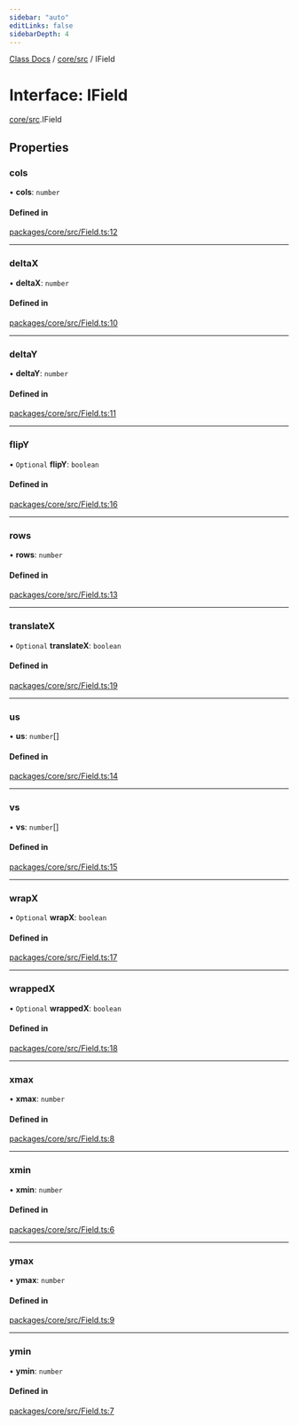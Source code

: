 ```yaml
---
sidebar: "auto"
editLinks: false
sidebarDepth: 4
---
```


[Class Docs](../index.md) / [core/src](../modules/core_src.md) / IField

# Interface: IField

[core/src](../modules/core_src.md).IField

## Properties

### cols

• **cols**: `number`

#### Defined in

[packages/core/src/Field.ts:12](https://github.com/sakitam-fdd/wind-layer/blob/cc04063/packages/core/src/Field.ts#L12)

___

### deltaX

• **deltaX**: `number`

#### Defined in

[packages/core/src/Field.ts:10](https://github.com/sakitam-fdd/wind-layer/blob/cc04063/packages/core/src/Field.ts#L10)

___

### deltaY

• **deltaY**: `number`

#### Defined in

[packages/core/src/Field.ts:11](https://github.com/sakitam-fdd/wind-layer/blob/cc04063/packages/core/src/Field.ts#L11)

___

### flipY

• `Optional` **flipY**: `boolean`

#### Defined in

[packages/core/src/Field.ts:16](https://github.com/sakitam-fdd/wind-layer/blob/cc04063/packages/core/src/Field.ts#L16)

___

### rows

• **rows**: `number`

#### Defined in

[packages/core/src/Field.ts:13](https://github.com/sakitam-fdd/wind-layer/blob/cc04063/packages/core/src/Field.ts#L13)

___

### translateX

• `Optional` **translateX**: `boolean`

#### Defined in

[packages/core/src/Field.ts:19](https://github.com/sakitam-fdd/wind-layer/blob/cc04063/packages/core/src/Field.ts#L19)

___

### us

• **us**: `number`[]

#### Defined in

[packages/core/src/Field.ts:14](https://github.com/sakitam-fdd/wind-layer/blob/cc04063/packages/core/src/Field.ts#L14)

___

### vs

• **vs**: `number`[]

#### Defined in

[packages/core/src/Field.ts:15](https://github.com/sakitam-fdd/wind-layer/blob/cc04063/packages/core/src/Field.ts#L15)

___

### wrapX

• `Optional` **wrapX**: `boolean`

#### Defined in

[packages/core/src/Field.ts:17](https://github.com/sakitam-fdd/wind-layer/blob/cc04063/packages/core/src/Field.ts#L17)

___

### wrappedX

• `Optional` **wrappedX**: `boolean`

#### Defined in

[packages/core/src/Field.ts:18](https://github.com/sakitam-fdd/wind-layer/blob/cc04063/packages/core/src/Field.ts#L18)

___

### xmax

• **xmax**: `number`

#### Defined in

[packages/core/src/Field.ts:8](https://github.com/sakitam-fdd/wind-layer/blob/cc04063/packages/core/src/Field.ts#L8)

___

### xmin

• **xmin**: `number`

#### Defined in

[packages/core/src/Field.ts:6](https://github.com/sakitam-fdd/wind-layer/blob/cc04063/packages/core/src/Field.ts#L6)

___

### ymax

• **ymax**: `number`

#### Defined in

[packages/core/src/Field.ts:9](https://github.com/sakitam-fdd/wind-layer/blob/cc04063/packages/core/src/Field.ts#L9)

___

### ymin

• **ymin**: `number`

#### Defined in

[packages/core/src/Field.ts:7](https://github.com/sakitam-fdd/wind-layer/blob/cc04063/packages/core/src/Field.ts#L7)
